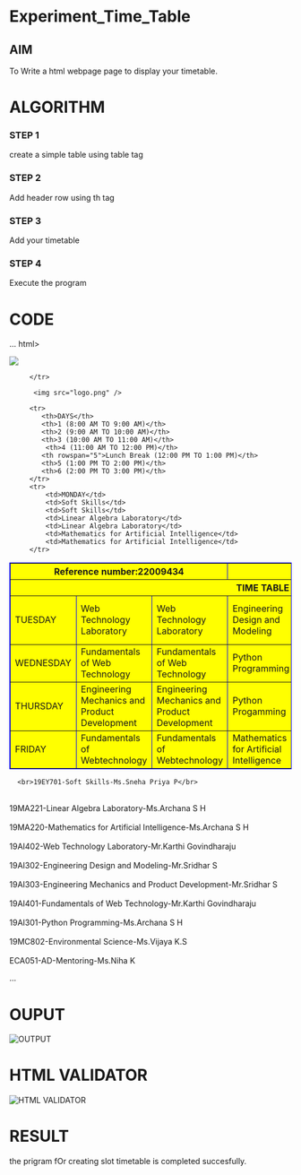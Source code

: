 # Experiment_Time_Table

## AIM
To Write a html webpage page to display your timetable.

# ALGORITHM
### STEP 1
create a simple table using table tag

### STEP 2
Add header row using th tag

### STEP 3
Add your timetable

### STEP 4
Execute the program

# CODE
...
html>

   <head>
      <title>TIME TABLE</title>
   </head>
	
   <body>
       <img src="logo.png" />
      <table border = "1" cellspacing="1" bordercolor="blue" bgcolor="yellow">
 <tr>
           <th colspan="3">Reference number:22009434</th>
           <th colspan="3">Name:JAYASRI.D</th>
           <th colspan="2">Dept:AI ML</th></tr>
         <tr>
            <th colspan="8">TIME TABLE</th>

         </tr>
         
          <img src="logo.png" />                                    
       
         <tr>
            <th>DAYS</th>
            <th>1 (8:00 AM TO 9:00 AM)</th>
            <th>2 (9:00 AM TO 10:00 AM)</th>
            <th>3 (10:00 AM TO 11:00 AM)</th>
             <th>4 (11:00 AM TO 12:00 PM)</th>
            <th rowspan="5">Lunch Break (12:00 PM TO 1:00 PM)</th>
            <th>5 (1:00 PM TO 2:00 PM)</th>
            <th>6 (2:00 PM TO 3:00 PM)</th>
         </tr>
         <tr>
             <td>MONDAY</td>
             <td>Soft Skills</td>
             <td>Soft Skills</td>
             <td>Linear Algebra Laboratory</td>
             <td>Linear Algebra Laboratory</td>
             <td>Mathematics for Artificial Intelligence</td>
             <td>Mathematics for Artificial Intelligence</td>
         </tr>
<tr>
             <td>TUESDAY</td>
             <td>Web Technology Laboratory</td>
             <td>Web Technology Laboratory</td>
             <td>Engineering Design and Modeling</td>
             <td>Engineering Design and Modeling</td>
             <td>Engineering Mechanics and Product Development</td>
             <td>Engineering Mechanics and Product Development</td>
         </tr>
  <tr>
             <td>WEDNESDAY</td>
             <td>Fundamentals of Web Technology</td>
             <td>Fundamentals of Web Technology</td>
             <td>Python Programming</td>
             <td>Python Programming</td>
             <td>Environmental Science</td>
             <td>Environmental Science</td>
         </tr>
         <tr>
             <td>THURSDAY</td>
             <td>Engineering Mechanics and Product Development</td>
             <td>Engineering Mechanics and Product Development</td>
             <td>Python Progamming</td>
             <td>Python Programming</td>
             <td>Engineering Design and Modeling</td>
             <td>Engineering Design and Modeling</td>
         </tr>
<tr>
             <td>FRIDAY</td>
             <td>Fundamentals of Webtechnology</td>
             <td>Fundamentals of Webtechnology</td>
             <td>Mathematics for Artificial Intelligence</td>
             <td>Mathematics for Artificial Intelligence</td>
             <td>Mentoring</td>
             <td align="center">-</td>
             <td align="center">-</td>
         </tr>
      </table>
      
      <br>19EY701-Soft Skills-Ms.Sneha Priya P</br>
<br>19MA221-Linear Algebra Laboratory-Ms.Archana S H</br>
<br>19MA220-Mathematics for Artificial Intelligence-Ms.Archana S H</br>
<br>19AI402-Web Technology Laboratory-Mr.Karthi Govindharaju</br>
<br>19AI302-Engineering Design and Modeling-Mr.Sridhar S</br>
<br>19AI303-Engineering Mechanics and Product Development-Mr.Sridhar S</br>
<br>19AI401-Fundamentals of Web Technology-Mr.Karthi Govindharaju</br>
<br>19AI301-Python Programming-Ms.Archana S H</br>
<br>19MC802-Environmental Science-Ms.Vijaya K.S</br>
<br>ECA051-AD-Mentoring-Ms.Niha K</br>
      
   </body>
</html>
...


# OUPUT
![OUTPUT](http://jayasri.student.saveetha.in:8000/static/images/out.png?raw=true)

# HTML VALIDATOR
![HTML VALIDATOR](http://jayasri.student.saveetha.in:8000/static/images/valid.png?raw=true)

# RESULT 
the prigram fOr creating slot timetable is completed succesfully.
